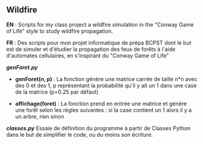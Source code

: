 ## Wildfire
**EN** : Scripts for my class project a wildfire simulation in the "Conway Game of Life" style to study wildfire propagation.

**FR** : Des scripts pour mon projet informatique de prépa BCPST dont le but est de simuler et d'étudier la propagation des feux de forêts à l'aide d'automates cellulaires, en s'inspirant du "Conway Game of Life"

***genForet.py***
 - **genForet(n, p)** : 
 La fonction génère une matrice carrée de taille n\*n avec des 0 et des 1, p représentant la probabilité qu'il y ait un 1 dans une case de la matrice (p=0.25 par défaut)

 - **affichage(foret)** : 
 La fonction prend en entrée une matrice et génère une forêt selon les règles suivantes :  si la case contient un 1 alors il y a un arbre, rien sinon


***classes.py***
Essaie de définition du programme à partir de Classes Python dans le but de simplifier le code, ou du moins son écriture.
